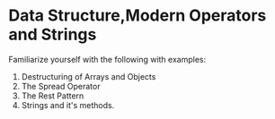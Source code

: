 # Data Structure,Modern Operators and Strings

Familiarize yourself with the following with examples:
1. Destructuring of Arrays and Objects
2. The Spread Operator
3. The Rest Pattern
4. Strings and it's methods.

